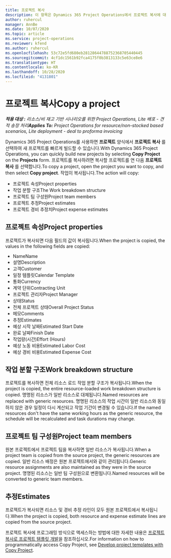 ```yaml
---
title: 프로젝트 복사
description: 이 항목은 Dynamics 365 Project Operations에서 프로젝트 복사에 대한 정보를 제공합니다.
author: ruhercul
manager: AnnBe
ms.date: 10/07/2020
ms.topic: article
ms.service: project-operations
ms.reviewer: kfend
ms.author: ruhercul
ms.openlocfilehash: 53c72e5fd680eb28128644788752368705440445
ms.sourcegitcommit: 4cf1dc1561b92fca4175f0b3813133c5e63ce8e6
ms.translationtype: HT
ms.contentlocale: ko-KR
ms.lasthandoff: 10/28/2020
ms.locfileid: "4131801"
---
```

# <a name="copy-a-project"></a><span data-ttu-id="e9af6-103">프로젝트 복사</span><span class="sxs-lookup"><span data-stu-id="e9af6-103">Copy a project</span></span>

<span data-ttu-id="e9af6-104">_**적용 대상 :** 리소스/비 재고 기반 시나리오를 위한 Project Operations, Lite 배포 - 견적 송장 처리_</span><span class="sxs-lookup"><span data-stu-id="e9af6-104">_**Applies To:** Project Operations for resource/non-stocked based scenarios, Lite deployment - deal to proforma invoicing_</span></span>

<span data-ttu-id="e9af6-105">Dynamics 365 Project Operations를 사용하면 **프로젝트** 양식에서 **프로젝트 복사** 를 선택하여 새 프로젝트를 빠르게 빌드할 수 있습니다.</span><span class="sxs-lookup"><span data-stu-id="e9af6-105">With Dynamics 365 Project Operations, you can quickly build new projects by selecting **Copy Project** on the **Projects** form.</span></span> <span data-ttu-id="e9af6-106">프로젝트를 복사하려면 복사할 프로젝트를 연 다음 **프로젝트 복사** 를 선택합니다.</span><span class="sxs-lookup"><span data-stu-id="e9af6-106">To copy a project, open the project you want to copy, and then select **Copy project**.</span></span> <span data-ttu-id="e9af6-107">작업이 복사됩니다.</span><span class="sxs-lookup"><span data-stu-id="e9af6-107">The action will copy:</span></span>

- <span data-ttu-id="e9af6-108">프로젝트 속성</span><span class="sxs-lookup"><span data-stu-id="e9af6-108">Project properties</span></span>
- <span data-ttu-id="e9af6-109">작업 분할 구조</span><span class="sxs-lookup"><span data-stu-id="e9af6-109">The Work breakdown structure</span></span>
- <span data-ttu-id="e9af6-110">프로젝트 팀 구성원</span><span class="sxs-lookup"><span data-stu-id="e9af6-110">Project team members</span></span>
- <span data-ttu-id="e9af6-111">프로젝트 추정</span><span class="sxs-lookup"><span data-stu-id="e9af6-111">Project estimates</span></span>
- <span data-ttu-id="e9af6-112">프로젝트 경비 추정치</span><span class="sxs-lookup"><span data-stu-id="e9af6-112">Project expense estimates</span></span>

## <a name="project-properties"></a><span data-ttu-id="e9af6-113">프로젝트 속성</span><span class="sxs-lookup"><span data-stu-id="e9af6-113">Project properties</span></span>

<span data-ttu-id="e9af6-114">프로젝트가 복사되면 다음 필드의 값이 복사됩니다.</span><span class="sxs-lookup"><span data-stu-id="e9af6-114">When the project is copied, the values in the following fields are copied:</span></span>

- <span data-ttu-id="e9af6-115">Name</span><span class="sxs-lookup"><span data-stu-id="e9af6-115">Name</span></span>
- <span data-ttu-id="e9af6-116">설명</span><span class="sxs-lookup"><span data-stu-id="e9af6-116">Description</span></span>
- <span data-ttu-id="e9af6-117">고객</span><span class="sxs-lookup"><span data-stu-id="e9af6-117">Customer</span></span>
- <span data-ttu-id="e9af6-118">일정 템플릿</span><span class="sxs-lookup"><span data-stu-id="e9af6-118">Calendar Template</span></span>
- <span data-ttu-id="e9af6-119">통화</span><span class="sxs-lookup"><span data-stu-id="e9af6-119">Currency</span></span>
- <span data-ttu-id="e9af6-120">계약 단위</span><span class="sxs-lookup"><span data-stu-id="e9af6-120">Contracting Unit</span></span>
- <span data-ttu-id="e9af6-121">프로젝트 관리자</span><span class="sxs-lookup"><span data-stu-id="e9af6-121">Project Manager</span></span>
- <span data-ttu-id="e9af6-122">상태</span><span class="sxs-lookup"><span data-stu-id="e9af6-122">Status</span></span>
- <span data-ttu-id="e9af6-123">전체 프로젝트 상태</span><span class="sxs-lookup"><span data-stu-id="e9af6-123">Overall Project Status</span></span>
- <span data-ttu-id="e9af6-124">메모</span><span class="sxs-lookup"><span data-stu-id="e9af6-124">Comments</span></span>
- <span data-ttu-id="e9af6-125">추정</span><span class="sxs-lookup"><span data-stu-id="e9af6-125">Estimates</span></span>
- <span data-ttu-id="e9af6-126">예상 시작 날짜</span><span class="sxs-lookup"><span data-stu-id="e9af6-126">Estimated Start Date</span></span>
- <span data-ttu-id="e9af6-127">완료 날짜</span><span class="sxs-lookup"><span data-stu-id="e9af6-127">Finish Date</span></span>
- <span data-ttu-id="e9af6-128">작업량(시간)</span><span class="sxs-lookup"><span data-stu-id="e9af6-128">Effort (Hours)</span></span>
- <span data-ttu-id="e9af6-129">예상 노동 비용</span><span class="sxs-lookup"><span data-stu-id="e9af6-129">Estimated Labor Cost</span></span>
- <span data-ttu-id="e9af6-130">예상 경비 비용</span><span class="sxs-lookup"><span data-stu-id="e9af6-130">Estimated Expense Cost</span></span>

## <a name="work-breakdown-structure"></a><span data-ttu-id="e9af6-131">작업 분할 구조</span><span class="sxs-lookup"><span data-stu-id="e9af6-131">Work breakdown structure</span></span>

<span data-ttu-id="e9af6-132">프로젝트를 복사하면 전체 리소스 로드 작업 분할 구조가 복사됩니다.</span><span class="sxs-lookup"><span data-stu-id="e9af6-132">When the project is copied, the entire resource-loaded work breakdown structure is copied.</span></span> <span data-ttu-id="e9af6-133">명명된 리소스가 일반 리소스로 대체됩니다.</span><span class="sxs-lookup"><span data-stu-id="e9af6-133">Named resources are replaced with generic resources.</span></span> <span data-ttu-id="e9af6-134">명명된 리소스의 작업 시간이 일반 리소스와 동일하지 않은 경우 일정이 다시 계산되고 작업 기간이 변경될 수 있습니다.</span><span class="sxs-lookup"><span data-stu-id="e9af6-134">If the named resources don't have the same working hours as the generic resource, the schedule will be recalculated and task durations may change.</span></span>

## <a name="project-team-members"></a><span data-ttu-id="e9af6-135">프로젝트 팀 구성원</span><span class="sxs-lookup"><span data-stu-id="e9af6-135">Project team members</span></span>

<span data-ttu-id="e9af6-136">원본 프로젝트에서 프로젝트 팀을 복사하면 일반 리소스가 복사됩니다.</span><span class="sxs-lookup"><span data-stu-id="e9af6-136">When a project team is copied from the source project, the generic resources are copied.</span></span> <span data-ttu-id="e9af6-137">일반 리소스 배정은 원본 프로젝트에서와 같이 관리됩니다.</span><span class="sxs-lookup"><span data-stu-id="e9af6-137">Generic resource assignments are also maintained as they were in the source project.</span></span> <span data-ttu-id="e9af6-138">명명된 리소스는 일반 팀 구성원으로 변환됩니다.</span><span class="sxs-lookup"><span data-stu-id="e9af6-138">Named resources will be converted to generic team members.</span></span>

## <a name="estimates"></a><span data-ttu-id="e9af6-139">추정</span><span class="sxs-lookup"><span data-stu-id="e9af6-139">Estimates</span></span>

<span data-ttu-id="e9af6-140">프로젝트가 복사되면 리소스 및 경비 추정 라인이 모두 원본 프로젝트에서 복사됩니다.</span><span class="sxs-lookup"><span data-stu-id="e9af6-140">When the project is copied, both resource and expense estimate lines are copied from the source project.</span></span> 

<span data-ttu-id="e9af6-141">프로젝트 복사에 프로그래밍 방식으로 액세스하는 방법에 대한 자세한 내용은 [프로젝트 복사로 프로젝트 템플릿 개발](dev-copy-project.md)을 참조하십시오.</span><span class="sxs-lookup"><span data-stu-id="e9af6-141">For information on how to programmatically access Copy Project, see [Develop project templates with Copy Project](dev-copy-project.md).</span></span>
